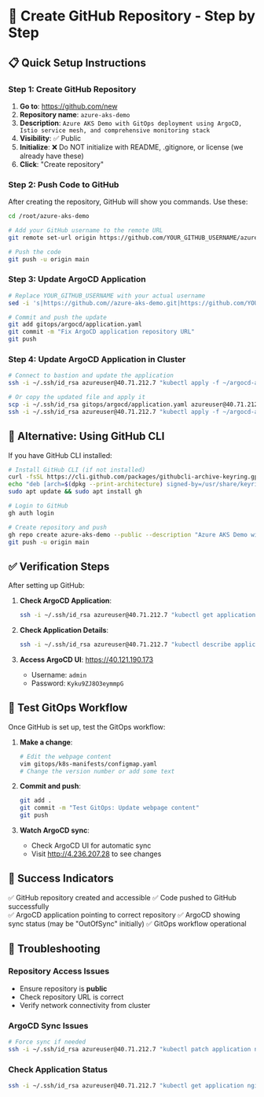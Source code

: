 # 🚀 Create GitHub Repository - Step by Step

## 📋 Quick Setup Instructions

### Step 1: Create GitHub Repository
1. **Go to**: https://github.com/new
2. **Repository name**: `azure-aks-demo`
3. **Description**: `Azure AKS Demo with GitOps deployment using ArgoCD, Istio service mesh, and comprehensive monitoring stack`
4. **Visibility**: ✅ Public
5. **Initialize**: ❌ Do NOT initialize with README, .gitignore, or license (we already have these)
6. **Click**: "Create repository"

### Step 2: Push Code to GitHub
After creating the repository, GitHub will show you commands. Use these:

```bash
cd /root/azure-aks-demo

# Add your GitHub username to the remote URL
git remote set-url origin https://github.com/YOUR_GITHUB_USERNAME/azure-aks-demo.git

# Push the code
git push -u origin main
```

### Step 3: Update ArgoCD Application
```bash
# Replace YOUR_GITHUB_USERNAME with your actual username
sed -i 's|https://github.com//azure-aks-demo.git|https://github.com/YOUR_GITHUB_USERNAME/azure-aks-demo.git|g' gitops/argocd/application.yaml

# Commit and push the update
git add gitops/argocd/application.yaml
git commit -m "Fix ArgoCD application repository URL"
git push
```

### Step 4: Update ArgoCD Application in Cluster
```bash
# Connect to bastion and update the application
ssh -i ~/.ssh/id_rsa azureuser@40.71.212.7 "kubectl apply -f ~/argocd-application.yaml"

# Or copy the updated file and apply it
scp -i ~/.ssh/id_rsa gitops/argocd/application.yaml azureuser@40.71.212.7:~/argocd-application-updated.yaml
ssh -i ~/.ssh/id_rsa azureuser@40.71.212.7 "kubectl apply -f ~/argocd-application-updated.yaml"
```

## 🎯 Alternative: Using GitHub CLI

If you have GitHub CLI installed:

```bash
# Install GitHub CLI (if not installed)
curl -fsSL https://cli.github.com/packages/githubcli-archive-keyring.gpg | sudo dd of=/usr/share/keyrings/githubcli-archive-keyring.gpg
echo "deb [arch=$(dpkg --print-architecture) signed-by=/usr/share/keyrings/githubcli-archive-keyring.gpg] https://cli.github.com/packages stable main" | sudo tee /etc/apt/sources.list.d/github-cli.list > /dev/null
sudo apt update && sudo apt install gh

# Login to GitHub
gh auth login

# Create repository and push
gh repo create azure-aks-demo --public --description "Azure AKS Demo with GitOps deployment using ArgoCD, Istio service mesh, and comprehensive monitoring stack"
git push -u origin main
```

## ✅ Verification Steps

After setting up GitHub:

1. **Check ArgoCD Application**:
   ```bash
   ssh -i ~/.ssh/id_rsa azureuser@40.71.212.7 "kubectl get applications -n argocd"
   ```

2. **Check Application Details**:
   ```bash
   ssh -i ~/.ssh/id_rsa azureuser@40.71.212.7 "kubectl describe application nginx-gitops-app -n argocd"
   ```

3. **Access ArgoCD UI**: https://40.121.190.173
   - Username: `admin`
   - Password: `Kyku9ZJ8O3eymmpG`

## 🧪 Test GitOps Workflow

Once GitHub is set up, test the GitOps workflow:

1. **Make a change**:
   ```bash
   # Edit the webpage content
   vim gitops/k8s-manifests/configmap.yaml
   # Change the version number or add some text
   ```

2. **Commit and push**:
   ```bash
   git add .
   git commit -m "Test GitOps: Update webpage content"
   git push
   ```

3. **Watch ArgoCD sync**:
   - Check ArgoCD UI for automatic sync
   - Visit http://4.236.207.28 to see changes

## 🎉 Success Indicators

✅ GitHub repository created and accessible
✅ Code pushed to GitHub successfully  
✅ ArgoCD application pointing to correct repository
✅ ArgoCD showing sync status (may be "OutOfSync" initially)
✅ GitOps workflow operational

## 🔧 Troubleshooting

### Repository Access Issues
- Ensure repository is **public**
- Check repository URL is correct
- Verify network connectivity from cluster

### ArgoCD Sync Issues
```bash
# Force sync if needed
ssh -i ~/.ssh/id_rsa azureuser@40.71.212.7 "kubectl patch application nginx-gitops-app -n argocd --type merge -p '{\"spec\":{\"syncPolicy\":{\"automated\":{\"prune\":true,\"selfHeal\":true}}}}'"
```

### Check Application Status
```bash
ssh -i ~/.ssh/id_rsa azureuser@40.71.212.7 "kubectl get application nginx-gitops-app -n argocd -o yaml"
```
